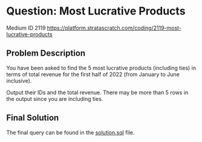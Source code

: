 # Question: Most Lucrative Products
Medium ID 2119
https://platform.stratascratch.com/coding/2119-most-lucrative-products

## Problem Description
You have been asked to find the 5 most lucrative products (including ties) in terms of total revenue for the first half of 2022 (from January to June inclusive).


Output their IDs and the total revenue. There may be more than 5 rows in the output since you are including ties.

## Final Solution
The final query can be found in the [solution.sql](./solution.sql) file.